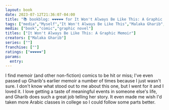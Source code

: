 ```yaml
---
layout: book
date: 2023-07-12T21:36:07-04:00
title: "📚 bookblog: ❤️❤️❤️❤️❤️ for It Won't Always Be Like This: A Graphic Memoir, by Malaka Gharib"
tags: ["media","Myself","It Won't Always Be Like This","Malaka Gharib","comics","Arabic","college"]
media: ["book","comic","graphic novel"]
titles: ["It Won't Always Be Like This: A Graphic Memoir"]
creators: ["Malaka Gharib"]
series: [""]
franchise: [""]
ratings: ["❤️❤️❤️❤️❤️"]
params:
  entry:
---
```

I find memoir (and other non-fiction) comics to be hit or miss; I've even passed up Gharib's earlier memoir a number of times because I just wasn't sure. I don't know what stood out to me about this one, but I went for it and I loved it. I love getting a taste of meaningful events in someone else's life, and Gharib does such a great job telling her story. It even made me wish I'd taken more Arabic classes in college so I could follow some parts better.
